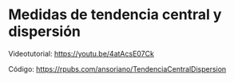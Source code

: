 # Medidas de tendencia central y dispersión

Videotutorial: https://youtu.be/4atAcsE07Ck

Código: https://rpubs.com/ansoriano/TendenciaCentralDispersion
